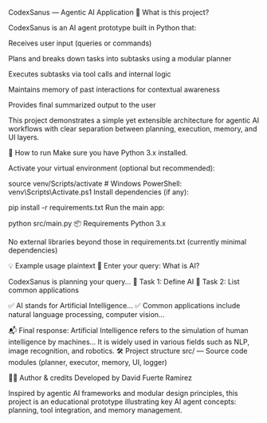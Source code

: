 CodexSanus — Agentic AI Application
📌 What is this project?


CodexSanus is an AI agent prototype built in Python that:

Receives user input (queries or commands)

Plans and breaks down tasks into subtasks using a modular planner

Executes subtasks via tool calls and internal logic

Maintains memory of past interactions for contextual awareness

Provides final summarized output to the user

This project demonstrates a simple yet extensible architecture for agentic AI workflows with clear separation between planning, execution, memory, and UI layers.

🚀 How to run
Make sure you have Python 3.x installed.

Activate your virtual environment (optional but recommended):


source venv/Scripts/activate  # Windows PowerShell: venv\Scripts\Activate.ps1
Install dependencies (if any):


pip install -r requirements.txt
Run the main app:


python src/main.py
📦 Requirements
Python 3.x

No external libraries beyond those in requirements.txt (currently minimal dependencies)

💡 Example usage
plaintext
🧠 Enter your query: What is AI?

CodexSanus is planning your query...
🧩 Task 1: Define AI
🧩 Task 2: List common applications

✅ AI stands for Artificial Intelligence...
✅ Common applications include natural language processing, computer vision...

📬 Final response:
Artificial Intelligence refers to the simulation of human intelligence by machines...
It is widely used in various fields such as NLP, image recognition, and robotics.
🛠 Project structure
src/ — Source code modules (planner, executor, memory, UI, logger)

🧑‍🔧 Author & credits
Developed by David Fuerte Ramirez

Inspired by agentic AI frameworks and modular design principles, this project is an educational prototype illustrating key AI agent concepts: planning, tool integration, and memory management.